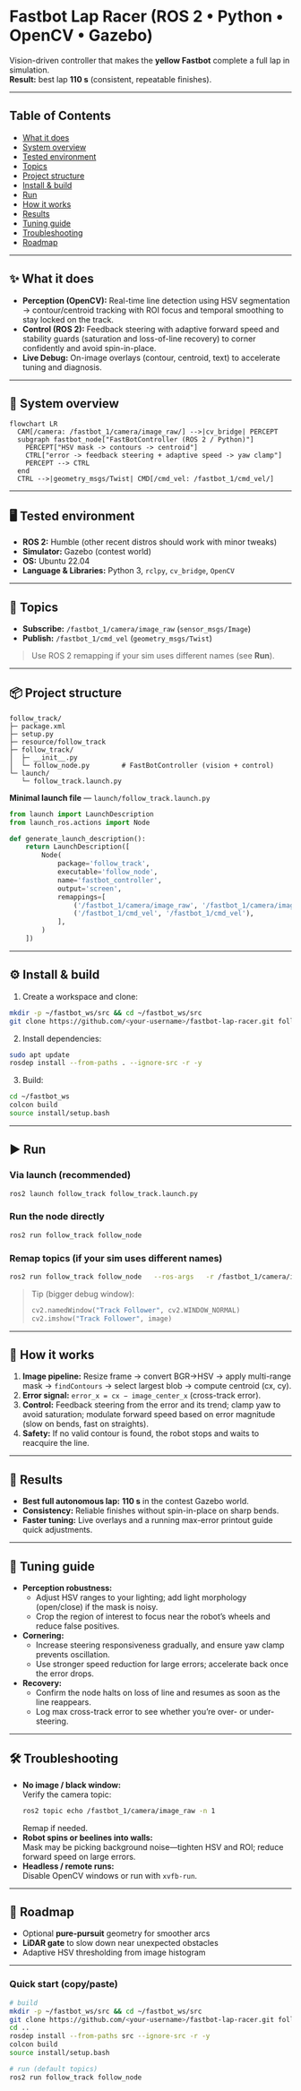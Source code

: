 # Fastbot Lap Racer (ROS 2 • Python • OpenCV • Gazebo)

Vision-driven controller that makes the **yellow Fastbot** complete a full lap in simulation.  
**Result:** best lap **110 s** (consistent, repeatable finishes).

---

## Table of Contents
- [What it does](#-what-it-does)
- [System overview](#-system-overview)
- [Tested environment](#-tested-environment)
- [Topics](#-topics)
- [Project structure](#-project-structure)
- [Install & build](#-install--build)
- [Run](#-run)
- [How it works](#-how-it-works)
- [Results](#-results)
- [Tuning guide](#-tuning-guide)
- [Troubleshooting](#-troubleshooting)
- [Roadmap](#-roadmap)


---

## ✨ What it does
- **Perception (OpenCV):** Real-time line detection using HSV segmentation → contour/centroid tracking with ROI focus and temporal smoothing to stay locked on the track.
- **Control (ROS 2):** Feedback steering with adaptive forward speed and stability guards (saturation and loss-of-line recovery) to corner confidently and avoid spin-in-place.
- **Live Debug:** On-image overlays (contour, centroid, text) to accelerate tuning and diagnosis.

---

## 🧱 System overview
```mermaid
flowchart LR
  CAM[/camera: /fastbot_1/camera/image_raw/] -->|cv_bridge| PERCEPT
  subgraph fastbot_node["FastBotController (ROS 2 / Python)"]
    PERCEPT["HSV mask -> contours -> centroid"]
    CTRL["error -> feedback steering + adaptive speed -> yaw clamp"]
    PERCEPT --> CTRL
  end
  CTRL -->|geometry_msgs/Twist| CMD[/cmd_vel: /fastbot_1/cmd_vel/]
```

---

## 🖥️ Tested environment
- **ROS 2:** Humble (other recent distros should work with minor tweaks)
- **Simulator:** Gazebo (contest world)
- **OS:** Ubuntu 22.04
- **Language & Libraries:** Python 3, `rclpy`, `cv_bridge`, `OpenCV`

---

## 🔌 Topics
- **Subscribe:** `/fastbot_1/camera/image_raw` (`sensor_msgs/Image`)
- **Publish:** `/fastbot_1/cmd_vel` (`geometry_msgs/Twist`)

> Use ROS 2 remapping if your sim uses different names (see **Run**).

---

## 📦 Project structure
```
follow_track/
├─ package.xml
├─ setup.py
├─ resource/follow_track
├─ follow_track/
│  ├─ __init__.py
│  └─ follow_node.py        # FastBotController (vision + control)
└─ launch/
   └─ follow_track.launch.py
```

**Minimal launch file** — `launch/follow_track.launch.py`
```python
from launch import LaunchDescription
from launch_ros.actions import Node

def generate_launch_description():
    return LaunchDescription([
        Node(
            package='follow_track',
            executable='follow_node',
            name='fastbot_controller',
            output='screen',
            remappings=[
                ('/fastbot_1/camera/image_raw', '/fastbot_1/camera/image_raw'),
                ('/fastbot_1/cmd_vel', '/fastbot_1/cmd_vel'),
            ],
        )
    ])
```

---

## ⚙️ Install & build
1) Create a workspace and clone:
```bash
mkdir -p ~/fastbot_ws/src && cd ~/fastbot_ws/src
git clone https://github.com/<your-username>/fastbot-lap-racer.git follow_track
```

2) Install dependencies:
```bash
sudo apt update
rosdep install --from-paths . --ignore-src -r -y
```

3) Build:
```bash
cd ~/fastbot_ws
colcon build
source install/setup.bash
```

---

## ▶️ Run

### Via launch (recommended)
```bash
ros2 launch follow_track follow_track.launch.py
```

### Run the node directly
```bash
ros2 run follow_track follow_node
```

### Remap topics (if your sim uses different names)
```bash
ros2 run follow_track follow_node   --ros-args   -r /fastbot_1/camera/image_raw:=/camera/image_raw   -r /fastbot_1/cmd_vel:=/cmd_vel
```

> Tip (bigger debug window):  
> ```python
> cv2.namedWindow("Track Follower", cv2.WINDOW_NORMAL)
> cv2.imshow("Track Follower", image)
> ```

---

## 🧪 How it works
1. **Image pipeline:** Resize frame → convert BGR→HSV → apply multi-range mask → `findContours` → select largest blob → compute centroid (cx, cy).
2. **Error signal:** `error_x = cx − image_center_x` (cross-track error).
3. **Control:** Feedback steering from the error and its trend; clamp yaw to avoid saturation; modulate forward speed based on error magnitude (slow on bends, fast on straights).
4. **Safety:** If no valid contour is found, the robot stops and waits to reacquire the line.

---

## 🎯 Results
- **Best full autonomous lap:** **110 s** in the contest Gazebo world.
- **Consistency:** Reliable finishes without spin-in-place on sharp bends.
- **Faster tuning:** Live overlays and a running max-error printout guide quick adjustments.

---

## 🔧 Tuning guide
- **Perception robustness:**  
  - Adjust HSV ranges to your lighting; add light morphology (open/close) if the mask is noisy.  
  - Crop the region of interest to focus near the robot’s wheels and reduce false positives.
- **Cornering:**  
  - Increase steering responsiveness gradually, and ensure yaw clamp prevents oscillation.  
  - Use stronger speed reduction for large errors; accelerate back once the error drops.
- **Recovery:**  
  - Confirm the node halts on loss of line and resumes as soon as the line reappears.  
  - Log max cross-track error to see whether you’re over- or under-steering.

---

## 🛠️ Troubleshooting
- **No image / black window:**  
  Verify the camera topic:  
  ```bash
  ros2 topic echo /fastbot_1/camera/image_raw -n 1
  ```
  Remap if needed.
- **Robot spins or beelines into walls:**  
  Mask may be picking background noise—tighten HSV and ROI; reduce forward speed on large errors.
- **Headless / remote runs:**  
  Disable OpenCV windows or run with `xvfb-run`.

---

## 🚧 Roadmap
- Optional **pure-pursuit** geometry for smoother arcs  
- **LiDAR gate** to slow down near unexpected obstacles  
- Adaptive HSV thresholding from image histogram

---

### Quick start (copy/paste)
```bash
# build
mkdir -p ~/fastbot_ws/src && cd ~/fastbot_ws/src
git clone https://github.com/<your-username>/fastbot-lap-racer.git follow_track
cd ..
rosdep install --from-paths src --ignore-src -r -y
colcon build
source install/setup.bash

# run (default topics)
ros2 run follow_track follow_node
```
